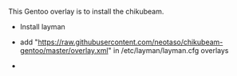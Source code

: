 This Gentoo overlay is to install the chikubeam.

 * Install layman

 * add "https://raw.githubusercontent.com/neotaso/chikubeam-gentoo/master/overlay.xml" in /etc/layman/layman.cfg overlays

 * 

